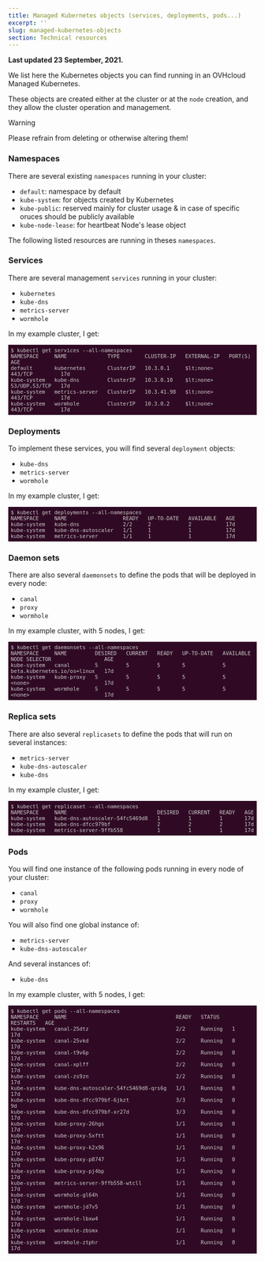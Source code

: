 ```yaml
---
title: Managed Kubernetes objects (services, deployments, pods...)
excerpt: ''
slug: managed-kubernetes-objects
section: Technical resources
---
```


<style>
 pre {
     font-size: 14px;
 }
 pre.console {
   background-color: #300A24; 
   color: #ccc;
   font-family: monospace;
   padding: 5px;
   margin-bottom: 5px;
 }
 pre.console code {
   border: solid 0px transparent;
   font-family: monospace !important;
   font-size: 0.75em;
   color: #ccc;
 }
 .small {
     font-size: 0.75em;
 }
</style>

**Last updated 23 September, 2021.**

We list here the Kubernetes objects you can find running in an OVHcloud Managed Kubernetes.

These objects are created either at the cluster or at the `node` creation, and they allow the cluster operation and management.

> [!warning]
> Please refrain from deleting or otherwise altering them!


### Namespaces

There are several existing `namespaces` running in your cluster:

- `default`: namespace by default
- `kube-system`: for objects created by Kubernetes
- `kube-public`: reserved mainly for cluster usage & in case of specific oruces should be publicly available
- `kube-node-lease`: for heartbeat Node's lease object

The following listed resources are running in theses `namespaces`.

### Services

There are several management `services` running in your cluster:

- `kubernetes`
- `kube-dns`
- `metrics-server`
- `wormhole`

In my example cluster, I get:

<pre class="console"><code>$ kubectl get services --all-namespaces
NAMESPACE     NAME             TYPE        CLUSTER-IP   EXTERNAL-IP   PORT(S)         AGE
default       kubernetes       ClusterIP   10.3.0.1     $lt;none>        443/TCP         17d
kube-system   kube-dns         ClusterIP   10.3.0.10    $lt;none>        53/UDP,53/TCP   17d
kube-system   metrics-server   ClusterIP   10.3.41.98   $lt;none>        443/TCP         17d
kube-system   wormhole         ClusterIP   10.3.0.2     $lt;none>        443/TCP         17d</code></pre>


### Deployments

To implement these services, you will find several `deployment` objects:

- `kube-dns`
- `metrics-server`
- `wormhole`

In my example cluster, I get:

<pre class="console"><code>$ kubectl get deployments --all-namespaces
NAMESPACE     NAME                  READY   UP-TO-DATE   AVAILABLE   AGE
kube-system   kube-dns              2/2     2            2           17d
kube-system   kube-dns-autoscaler   1/1     1            1           17d
kube-system   metrics-server        1/1     1            1           17d</code></pre>


### Daemon sets

There are also several `daemonsets` to define the pods that will be deployed in every node:

- `canal`
- `proxy`
- `wormhole`

In my example cluster, with 5 nodes, I get:

<pre class="console"><code>$ kubectl get daemonsets --all-namespaces
NAMESPACE     NAME         DESIRED   CURRENT   READY   UP-TO-DATE   AVAILABLE   NODE SELECTOR                 AGE
kube-system   canal        5         5         5       5            5           beta.kubernetes.io/os=linux   17d
kube-system   kube-proxy   5         5         5       5            5           &lt;none>                        17d
kube-system   wormhole     5         5         5       5            5           &lt;none>                        17d</code></pre>


### Replica sets

There are also several `replicasets` to define the pods that will run on several instances:

- `metrics-server`
- `kube-dns-autoscaler`
- `kube-dns`

In my example cluster, I get:

<pre class="console"><code>$ kubectl get replicaset --all-namespaces
NAMESPACE     NAME                             DESIRED   CURRENT   READY   AGE
kube-system   kube-dns-autoscaler-54fc5469d8   1         1         1       17d
kube-system   kube-dns-dfcc979bf               2         2         2       17d
kube-system   metrics-server-9ffb558           1         1         1       17d</code></pre>


### Pods

You will find one instance of the following pods running in every node of your cluster:

- `canal`
- `proxy`
- `wormhole`

You will also find one global instance of:

- `metrics-server`
- `kube-dns-autoscaler`

And several instances of:

- `kube-dns`

In my example cluster, with 5 nodes, I get:

<pre class="console"><code>$ kubectl get pods --all-namespaces
NAMESPACE     NAME                                   READY   STATUS    RESTARTS   AGE
kube-system   canal-25dtz                            2/2     Running   1          17d
kube-system   canal-25vkd                            2/2     Running   0          17d
kube-system   canal-t9v6p                            2/2     Running   0          17d
kube-system   canal-xplff                            2/2     Running   0          17d
kube-system   canal-zs9zn                            2/2     Running   0          17d
kube-system   kube-dns-autoscaler-54fc5469d8-qrs6g   1/1     Running   0          17d
kube-system   kube-dns-dfcc979bf-6jkzt               3/3     Running   0          9d
kube-system   kube-dns-dfcc979bf-xr27d               3/3     Running   0          17d
kube-system   kube-proxy-26hgs                       1/1     Running   0          17d
kube-system   kube-proxy-5xftt                       1/1     Running   0          17d
kube-system   kube-proxy-k2x96                       1/1     Running   0          17d
kube-system   kube-proxy-p8747                       1/1     Running   0          17d
kube-system   kube-proxy-pj4bp                       1/1     Running   0          17d
kube-system   metrics-server-9ffb558-wtcll           1/1     Running   0          17d
kube-system   wormhole-gl64h                         1/1     Running   0          17d
kube-system   wormhole-jd7v5                         1/1     Running   0          17d
kube-system   wormhole-lbxw4                         1/1     Running   0          17d
kube-system   wormhole-zbsmx                         1/1     Running   0          17d
kube-system   wormhole-ztphr                         1/1     Running   0          17d</code></pre>


